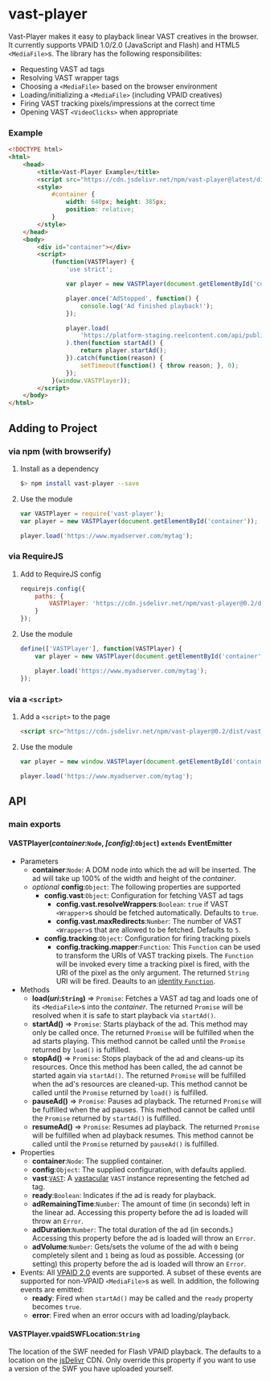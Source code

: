 vast-player
===========

Vast-Player makes it easy to playback linear VAST creatives in the browser. It currently supports VPAID 1.0/2.0 (JavaScript and Flash) and HTML5 `<MediaFile>`s. The library has the following responsibilites:

* Requesting VAST ad tags
* Resolving VAST wrapper tags
* Choosing a `<MediaFile>` based on the browser environment
* Loading/initializing a `<MediaFile>` (including VPAID creatives)
* Firing VAST tracking pixels/impressions at the correct time
* Opening VAST `<VideoClicks>` when appropriate

### Example
```html
<!DOCTYPE html>
<html>
    <head>
        <title>Vast-Player Example</title>
        <script src="https://cdn.jsdelivr.net/npm/vast-player@latest/dist/vast-player.min.js"></script>
        <style>
            #container {
                width: 640px; height: 385px;
                position: relative;
            }
        </style>
    </head>
    <body>
        <div id="container"></div>
        <script>
            (function(VASTPlayer) {
                'use strict';

                var player = new VASTPlayer(document.getElementById('container'));

                player.once('AdStopped', function() {
                    console.log('Ad finished playback!');
                });

                player.load(
                    'https://platform-staging.reelcontent.com/api/public/vast/2.0/tag?campaign=cam-e951792a909f17'
                ).then(function startAd() {
                    return player.startAd();
                }).catch(function(reason) {
                    setTimeout(function() { throw reason; }, 0);
                });
            }(window.VASTPlayer));
        </script>
    </body>
</html>
```

Adding to Project
-----------------
### via npm (with browserify)

1. Install as a dependency

    ```bash
    $> npm install vast-player --save
    ```

2. Use the module

    ```javascript
    var VASTPlayer = require('vast-player');
    var player = new VASTPlayer(document.getElementById('container'));

    player.load('https://www.myadserver.com/mytag');
    ```

### via RequireJS

1. Add to RequireJS config

    ```javascript
    requirejs.config({
        paths: {
            VASTPlayer: 'https://cdn.jsdelivr.net/npm/vast-player@0.2/dist/vast-player.min.js'
        }
    });
    ```

2. Use the module

    ```javascript
    define(['VASTPlayer'], function(VASTPlayer) {
        var player = new VASTPlayer(document.getElementById('container'));

        player.load('https://www.myadserver.com/mytag');
    });
    ```

### via a `<script>`

1. Add a `<script>` to the page

    ```html
    <script src="https://cdn.jsdelivr.net/npm/vast-player@0.2/dist/vast-player.min.js"></script>
    ```

2. Use the module

    ```javascript
    var player = new window.VASTPlayer(document.getElementById('container'));

    player.load('https://www.myadserver.com/mytag');
    ```

API
----

### main exports
#### VASTPlayer(*container*:`Node`, *[config]*:`Object`) `extends` EventEmitter
* Parameters
    * **container**:`Node`: A DOM node into which the ad will be inserted. The ad will take up 100% of the width and height of the *container*.
    * *optional* **config**:`Object`: The following properties are supported
        * **config.vast**:`Object`: Configuration for fetching VAST ad tags
            * **config.vast.resolveWrappers**:`Boolean`: `true` if VAST `<Wrapper>`s should be fetched automatically. Defaults to `true`.
            * **config.vast.maxRedirects**:`Number`: The number of VAST `<Wrapper>`s that are allowed to be fetched. Defaults to `5`.
        * **config.tracking**:`Object`: Configuration for firing tracking pixels
            * **config.tracking.mapper**:`Function`: This `Function` can be used to transform the URIs of VAST tracking pixels. The `Function` will be invoked every time a tracking pixel is fired, with the URI of the pixel as the only argument. The returned `String` URI will be fired. Deaults to an [identity `Function`](https://en.wikipedia.org/wiki/Identity_function).
* Methods
    * **load(*uri*:`String`)** => `Promise`: Fetches a VAST ad tag and loads one of its `<MediaFile>`s into the *container*. The returned `Promise` will be resolved when it is safe to start playback via `startAd()`.
    * **startAd()** => `Promise`: Starts playback of the ad. This method may only be called once. The returned `Promise` will be fulfilled when the ad starts playing. This method cannot be called until the `Promise` returned by `load()` is fulfilled.
    * **stopAd()** => `Promise`: Stops playback of the ad and cleans-up its resources. Once this method has been called, the ad cannot be started again via `startAd()`. The returned `Promise` will be fulfilled when the ad's resources are cleaned-up. This method cannot be called until the `Promise` returned by `load()` is fulfilled.
    * **pauseAd()** => `Promise`: Pauses ad playback. The returned `Promise` will be fulfilled when the ad pauses. This method cannot be called until the `Promise` returned by `startAd()` is fulfilled.
    * **resumeAd()** => `Promise`: Resumes ad playback. The returned `Promise` will be fulfilled when ad playback resumes. This method cannot be called until the `Promise` returned by `pauseAd()` is fulfilled.
* Properties
    * **container**:`Node`: The supplied container.
    * **config**:`Object`: The supplied configuration, with defaults applied.
    * **vast**:[`VAST`](https://www.npmjs.com/package/vastacular#vastjson): A [vastacular](https://www.npmjs.com/package/vastacular) `VAST` instance representing the fetched ad tag.
    * **ready**:`Boolean`: Indicates if the ad is ready for playback.
    * **adRemainingTime**:`Number`: The amount of time (in seconds) left in the linear ad. Accessing this property before the ad is loaded will throw an `Error`.
    * **adDuration**:`Number`: The total duration of the ad (in seconds.) Accessing this property before the ad is loaded will throw an `Error`.
    * **adVolume**:`Number`: Gets/sets the volume of the ad with `0` being completely silent and `1` being as loud as possible. Accessing (or setting) this property before the ad is loaded will throw an `Error`.
* Events: All [VPAID 2.0](http://www.iab.com/guidelines/digital-video-player-ad-interface-definition-vpaid-2-0/) events are supported. A subset of these events are supported for non-VPAID `<MediaFile>`s as well. In addition, the following events are emitted:
    * **ready**: Fired when `startAd()` may be called and the `ready` property becomes `true`.
    * **error**: Fired when an error occurs with ad loading/playback.

#### VASTPlayer.vpaidSWFLocation:`String`
The location of the SWF needed for Flash VPAID playback. The defaults to a location on the [jsDelivr](https://www.jsdelivr.com/) CDN. Only override this property if you want to use a version of the SWF you have uploaded yourself.

